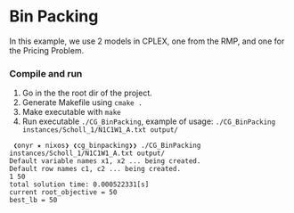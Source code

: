 # Bin Packing

In this example, we use 2 models in CPLEX, one from the RMP, and one for the Pricing Problem.

### Compile and run

1. Go in the the root dir of the project.
2. Generate Makefile using `cmake .`
3. Make executable with `make`
4. Run executable `./CG_BinPacking`, example of usage: `./CG_BinPacking instances/Scholl_1/N1C1W1_A.txt output/`

```shell
 ❮onyr ★ nixos❯ ❮cg_binpacking❯❯ ./CG_BinPacking instances/Scholl_1/N1C1W1_A.txt output/
Default variable names x1, x2 ... being created.
Default row names c1, c2 ... being created.
1 50
total solution time: 0.000522331[s]
current root_objective = 50
best_lb = 50
```
